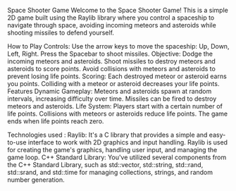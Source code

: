 Space Shooter Game
Welcome to the Space Shooter Game! This is a simple 2D game built using the Raylib library where you control a spaceship to navigate through space, avoiding incoming meteors and asteroids while shooting missiles to defend yourself.

How to Play
Controls:
Use the arrow keys to move the spaceship: Up, Down, Left, Right.
Press the Spacebar to shoot missiles.
Objective:
Dodge the incoming meteors and asteroids.
Shoot missiles to destroy meteors and asteroids to score points.
Avoid collisions with meteors and asteroids to prevent losing life points.
Scoring:
Each destroyed meteor or asteroid earns you points.
Colliding with a meteor or asteroid decreases your life points.
Features
Dynamic Gameplay:
Meteors and asteroids spawn at random intervals, increasing difficulty over time.
Missiles can be fired to destroy meteors and asteroids.
Life System:
Players start with a certain number of life points.
Collisions with meteors or asteroids reduce life points.
The game ends when life points reach zero.


Technologies  used :
Raylib: It's a C library that provides a simple and easy-to-use interface to work with 2D graphics and input handling. Raylib is used for creating the game's graphics, handling user input, and managing the game loop.
C++ Standard Library: You've utilized several components from the C++ Standard Library, such as std::vector, std::string, std::rand, std::srand, and std::time for managing collections, strings, and random number generation.
